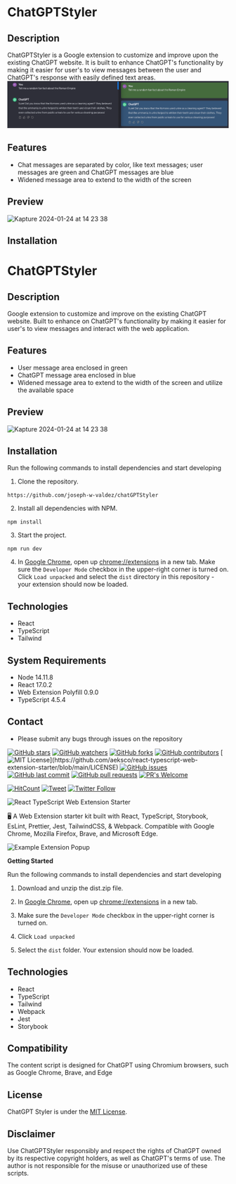 # ChatGPTStyler

## Description

ChatGPTStyler is a Google extension to customize and improve upon the existing ChatGPT website. It is built to enhance ChatGPT's functionality by making it easier for user's to view messages between the user and ChatGPT's response with easily defined text areas.
![Comparison image](dist/comparison.png)

## Features

-   Chat messages are separated by color, like text messages; user messages are green and ChatGPT messages are blue
-   Widened message area to extend to the width of the screen

## Preview

![Kapture 2024-01-24 at 14 23 38](https://github.com/joseph-w-valdez/chatGPTStyler/assets/113474295/9a604f65-7541-44f0-9665-f58f712c196b)

## Installation

# ChatGPTStyler

## Description

Google extension to customize and improve on the existing ChatGPT website. Built to enhance on ChatGPT's functionality by making it easier for user's to view messages and interact with the web application.

## Features

-   User message area enclosed in green
-   ChatGPT message area enclosed in blue
-   Widened message area to extend to the width of the screen and utilize the available space

## Preview

![Kapture 2024-01-24 at 14 23 38](https://github.com/joseph-w-valdez/chatGPTStyler/assets/113474295/9a604f65-7541-44f0-9665-f58f712c196b)

## Installation

Run the following commands to install dependencies and start developing

1. Clone the repository.

```
https://github.com/joseph-w-valdez/chatGPTStyler
```

2. Install all dependencies with NPM.

```
npm install
```

3. Start the project.

```
npm run dev
```

4. In [Google Chrome](https://www.google.com/chrome/), open up [chrome://extensions](chrome://extensions) in a new tab. Make sure the `Developer Mode` checkbox in the upper-right corner is turned on. Click `Load unpacked` and select the `dist` directory in this repository - your extension should now be loaded.

## Technologies

-   React
-   TypeScript
-   Tailwind

## System Requirements

-   Node 14.11.8
-   React 17.0.2
-   Web Extension Polyfill 0.9.0
-   TypeScript 4.5.4

## Contact

-   Please submit any bugs through issues on the repository

[![GitHub stars](https://img.shields.io/github/stars/aeksco/react-typescript-web-extension-starter.svg?style=social&label=Stars&style=plastic)]()
[![GitHub watchers](https://img.shields.io/github/watchers/aeksco/react-typescript-web-extension-starter.svg?style=social&label=Watch&style=plastic)]()
[![GitHub forks](https://img.shields.io/github/forks/aeksco/react-typescript-web-extension-starter.svg?style=social&label=Fork&style=plastic)]()
[![GitHub contributors](https://img.shields.io/github/contributors/aeksco/react-typescript-web-extension-starter.svg)](https://github.com/aeksco/react-typescript-web-extension-starter/graphs/contributors)
[![MIT License](https://img.shields.io/apm/l/atomic-design-ui.svg?)](https://github.com/aeksco/react-typescript-web-extension-starter/blob/main/LICENSE)
[![GitHub issues](https://img.shields.io/github/issues/aeksco/react-typescript-web-extension-starter.svg)](https://github.com/aeksco/react-typescript-web-extension-starter/issues)
[![GitHub last commit](https://img.shields.io/github/last-commit/aeksco/react-typescript-web-extension-starter.svg)](https://github.com/aeksco/react-typescript-web-extension-starter/commits/master)
[![GitHub pull requests](https://img.shields.io/github/issues-pr/aeksco/react-typescript-web-extension-starter.svg?style=flat)]()
[![PR's Welcome](https://img.shields.io/badge/PRs-welcome-brightgreen.svg?style=flat)](http://makeapullrequest.com)

[![HitCount](http://hits.dwyl.com/aeksco/react-typescript-web-extension-starter.svg)](http://hits.dwyl.com/aeksco/react-typescript-web-extension-starter)
[![Tweet](https://img.shields.io/twitter/url/https/github.com/aeksco/react-typescript-web-extension-starter.svg?style=social)](https://twitter.com/intent/tweet?text=https://github.com/aeksco/react-typescript-web-extension-starter)
[![Twitter Follow](https://img.shields.io/twitter/follow/aeksco.svg?style=social)](https://twitter.com/aeksco)

![React TypeScript Web Extension Starter](https://i.imgur.com/wjIiRSv.png)

:desktop_computer: A Web Extension starter kit built with React, TypeScript, Storybook, EsLint, Prettier, Jest, TailwindCSS, &amp; Webpack. Compatible with Google Chrome, Mozilla Firefox, Brave, and Microsoft Edge.

![Example Extension Popup](https://i.imgur.com/UvOOWlv.png "Example Extension Popup")

**Getting Started**

Run the following commands to install dependencies and start developing

1. Download and unzip the dist.zip file.

2. In [Google Chrome](https://www.google.com/chrome/), open up [chrome://extensions](chrome://extensions) in a new tab.

3. Make sure the `Developer Mode` checkbox in the upper-right corner is turned on.

4. Click `Load unpacked`

5. Select the `dist` folder. Your extension should now be loaded.

## Technologies

-   React
-   TypeScript
-   Tailwind
-   Webpack
-   Jest
-   Storybook

## Compatibility

The content script is designed for ChatGPT using Chromium browsers, such as Google Chrome, Brave, and Edge

## License

ChatGPT Styler is under the [MIT License](LICENSE).

## Disclaimer

Use ChatGPTStyler responsibly and respect the rights of ChatGPT owned by its respective copyright holders, as well as ChatGPT's terms of use. The author is not responsible for the misuse or unauthorized use of these scripts.
